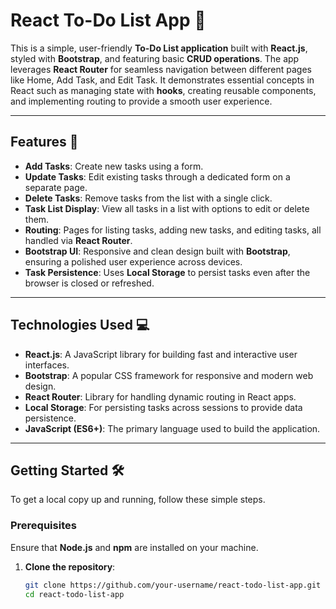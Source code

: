 # React To-Do List App 📝

This is a simple, user-friendly **To-Do List application** built with **React.js**, styled with **Bootstrap**, and featuring basic **CRUD operations**. The app leverages **React Router** for seamless navigation between different pages like Home, Add Task, and Edit Task. It demonstrates essential concepts in React such as managing state with **hooks**, creating reusable components, and implementing routing to provide a smooth user experience.

---

## Features 🚀

- **Add Tasks**: Create new tasks using a form.
- **Update Tasks**: Edit existing tasks through a dedicated form on a separate page.
- **Delete Tasks**: Remove tasks from the list with a single click.
- **Task List Display**: View all tasks in a list with options to edit or delete them.
- **Routing**: Pages for listing tasks, adding new tasks, and editing tasks, all handled via **React Router**.
- **Bootstrap UI**: Responsive and clean design built with **Bootstrap**, ensuring a polished user experience across devices.
- **Task Persistence**: Uses **Local Storage** to persist tasks even after the browser is closed or refreshed.

---

## Technologies Used 💻

- **React.js**: A JavaScript library for building fast and interactive user interfaces.
- **Bootstrap**: A popular CSS framework for responsive and modern web design.
- **React Router**: Library for handling dynamic routing in React apps.
- **Local Storage**: For persisting tasks across sessions to provide data persistence.
- **JavaScript (ES6+)**: The primary language used to build the application.

---

## Getting Started 🛠️

To get a local copy up and running, follow these simple steps.

### Prerequisites
Ensure that **Node.js** and **npm** are installed on your machine.

1. **Clone the repository**:
   ```bash
   git clone https://github.com/your-username/react-todo-list-app.git
   cd react-todo-list-app
